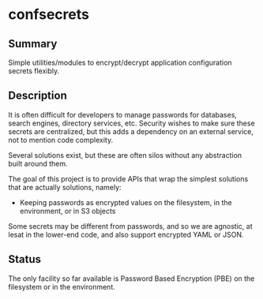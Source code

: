 # confsecrets

## Summary

Simple utilities/modules to encrypt/decrypt application configuration secrets flexibly.

## Description

It is often difficult for developers to manage passwords for databases, search
engines, directory services, etc.  Security wishes to make sure these secrets
are centralized, but this adds a dependency on an external service, not to
mention code complexity.

Several solutions exist, but these are often silos without any abstraction built
around them.

The goal of this project is to provide APIs that wrap the simplest solutions that
are actually solutions, namely:
 - Keeping passwords as encrypted values on the filesystem, in the environment, or in S3 objects

Some secrets may be different from passwords, and so we are agnostic, at lesat
in the lower-end code, and also support encrypted YAML or JSON.

## Status

The only facility so far available is Password Based Encryption (PBE) on the filesystem
or in the environment.

